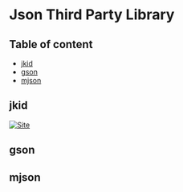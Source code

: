# Json Third Party Library

## Table of content

- [jkid](#jkid)
- [gson](#gson)
- [mjson](#mjson)

## <a id="jkid"> jkid
[![Site](https://img.shields.io/badge/jkid-github-lightgrey)](https://github.com/yole/jkid)

## <a id="gson"> gson

## <a id="mjson"> mjson